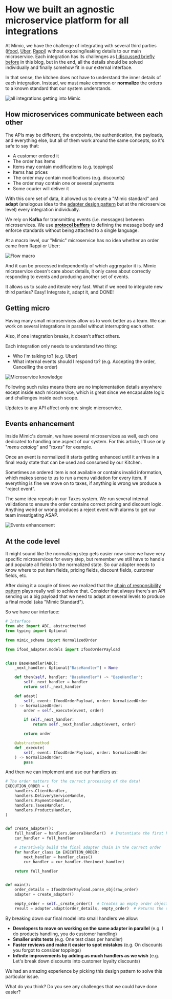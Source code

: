 # How we built an agnostic microservice platform for all integrations

At Mimic, we have the challenge of integrating with several third parties ([ifood](https://techcrunch.com/tag/ifood/), [Uber](https://techcrunch.com/tag/uber-eats/), [Rappi](https://techcrunch.com/tag/rappi/)) without exposing/leaking details to our main microservice. Each integration has its challenges as [I discussed briefly before](https://blog.guilatrova.dev/architectural-challenges-on-integrating-rappi/) in this blog, but in the end, all the details should be solved individually and finally somehow fit in our external interface.

In that sense, the kitchen does not have to understand the inner details of each integration. Instead, we must make common or **normalize** the orders to a known standard that our system understands.

![all integrations getting into Mimic](integration-overview.png)

## How microservices communicate between each other

The APIs may be different, the endpoints, the authentication, the payloads, and everything else, but all of them work around the same concepts, so it's safe to say that:

- A customer ordered it
- The order has items
- Items may contain modifications (e.g. toppings)
- Items has prices
- The order may contain modifications (e.g. discounts)
- The order may contain one or several payments
- Some courier will deliver it

With this core set of data, it allowed us to create a "Mimic standard" and **adapt** (analogous idea to the [adapter design pattern](https://refactoring.guru/design-patterns/adapter) but at the microservice level) every integration individually.

We rely on **Kafka** for transmitting events (i.e. messages) between microservices.
We use [**protocol buffers**](https://developers.google.com/protocol-buffers) to defining the message body and enforce standards without being attached to a single language.

At a macro level, our "Mimic" microservice has no idea whether an order came from Rappi or Uber:

![Flow macro](flow-macro.png)

And it can be processed independently of which aggregator it is.
Mimic microservice doesn't care about details, it only cares about correctly responding to events and producing another set of events.

It allows us to scale and iterate very fast. What if we need to integrate new third parties? Easy! Integrate it, adapt it, and DONE!

## Getting micro

Having many small microservices allow us to work better as a team. We can work on several integrations in parallel without interrupting each other.

Also, if one integration breaks, it doesn't affect others.

Each integration only needs to understand two thing:

- Who I'm talking to? (e.g. Uber)
- What internal events should I respond to? (e.g. Accepting the order, Cancelling the order)

![Microservice knowledge](microservice-knowledge.png)

Following such rules means there are no implementation details anywhere except inside each microservice, which is great since we encapsulate logic and challenges inside each scope.

Updates to any API affect only one single microservice.

## Events enhancement

Inside Mimic's domain, we have several microservices as well, each one dedicated to handling one aspect of our system. For this article, I'll use only "*menu catalog*" and "*taxes*" for example.

Once an event is normalized it starts getting enhanced until it arrives in a final ready state that can be used and consumed by our Kitchen.

Sometimes an ordered item is not available or contains invalid information, which makes sense to us to run a menu validation for every item. If everything is fine we move on to taxes, if anything is wrong we produce a "reject event".

The same idea repeats in our Taxes system. We run several internal validations to ensure the order contains correct pricing and discount logic. Anything weird or wrong produces a reject event with alarms to get our team investigating ASAP.

![Events enhancement](enhancement.png)

## At the code level

It might sound like the normalizing step gets easier now since we have very specific microservices for every step, but remember we still have to handle and populate all fields to the normalized state. So our adapter needs to know where to put item fields, pricing fields, discount fields, customer fields, etc.

After doing it a couple of times we realized that the [chain of responsibility pattern](https://refactoring.guru/design-patterns/chain-of-responsibility) plays really well to achieve that. Consider that always there's an API sending us a big payload that we need to adapt at several levels to produce a final model (aka "Mimic Standard").

So we have our interface:

```py
# Interface
from abc import ABC, abstractmethod
from typing import Optional

from mimic_schema import NormalizedOrder

from ifood_adapter.models import IfoodOrderPayload


class BaseHandler(ABC):
    _next_handler: Optional["BaseHandler"] = None

    def then(self, handler: "BaseHandler") -> "BaseHandler":
        self._next_handler = handler
        return self._next_handler

    def adapt(
        self, event: IfoodOrderPayload, order: NormalizedOrder
    ) -> NormalizedOrder:
        order = self._execute(event, order)

        if self._next_handler:
            return self._next_handler.adapt(event, order)

        return order

    @abstractmethod
    def _execute(
        self, event: IfoodOrderPayload, order: NormalizedOrder
    ) -> NormalizedOrder:
        pass
```

And then we can implement and use our handlers as:

```py
# The order matters for the correct processing of the data!
EXECUTION_ORDER = (
    handlers.ClientHandler,
    handlers.DeliveryServiceHandle,
    handlers.PaymentsHandler,
    handlers.TaxesHandler,
    handlers.ProductsHandler,
)


def create_adapter():
    full_handler = handlers.GeneralHandler()  # Instantiate the first handler
    cur_handler = full_handler

    # Iteratively build the final adapter chain in the correct order
    for handler_class in EXECUTION_ORDER:
        next_handler = handler_class()
        cur_handler = cur_handler.then(next_handler)

    return full_handler


def main():
    order_details = IfoodOrderPayload.parse_obj(raw_order)
    adapter = create_adapter()

    empty_order = self._create_order()  # Creates an empty order object
    result = adapter.adapt(order_details, empty_order)  # Returns the same object filled
```

By breaking down our final model into small handlers we allow:

- **Developers to move on working on the same adapter in parallel** (e.g. I do products handling, you do customer handling)
- **Smaller units tests** (e.g. One test class per handler)
- **Faster reviews and make it easier to spot mistakes** (e.g. On discounts you forgot to consider toppings)
- **Infinite improvements by adding as much handlers as we wish** (e.g. Let's break down discounts into customer loyalty discounts)

We had an amazing experience by picking this design pattern to solve this particular issue.

What do you think? Do you see any challenges that we could have done easier?
